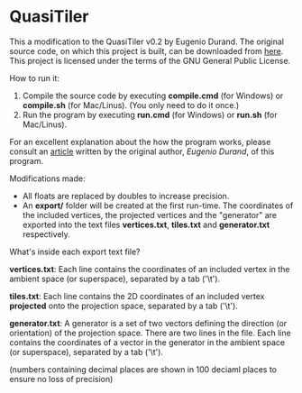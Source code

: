 # QuasiTiler
This a modification to the QuasiTiler v0.2 by Eugenio Durand. The original source code, on which this project is built, can be downloaded from [here](https://sourceforge.net/projects/quasitiler/). This project is licensed under the terms of the GNU General Public License.

How to run it:
1. Compile the source code by executing __compile.cmd__ (for Windows) or __compile.sh__ (for Mac/Linus). (You only need to do it once.)
2. Run the program by executing __run.cmd__ (for Windows) or __run.sh__ (for Mac/Linus).

For an excellent explanation about the how the program works, please consult an [article](http://www.geom.uiuc.edu/apps/quasitiler/about.html) written by the original author, _Eugenio Durand_, of this program.

Modifications made:
- All floats are replaced by doubles to increase precision. 
- An __export/__ folder will be created at the first run-time. The coordinates of the included vertices, the projected vertices and the "generator" are exported into the text files __vertices.txt__, __tiles.txt__ and __generator.txt__ respectively.

What's inside each export text file?

__vertices.txt__: Each line contains the coordinates of an included vertex in the ambient space (or superspace), separated by a tab ('\t'). 

__tiles.txt__:  Each line contains the 2D coordinates of an included vertex __projected__ onto the projection space, separated by a tab ('\t'). 

__generator.txt__:  A generator is a set of two vectors defining the direction (or orientation) of the projection space. There are two lines in the file. Each line contains the coordinates of a vector in the generator in the ambient space (or superspace), separated by a tab ('\t'). 

(numbers containing decimal places are shown in 100 deciaml places to ensure no loss of precision)
